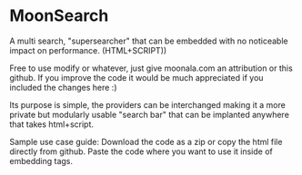 # MoonSearch
A multi search, "supersearcher" that can be embedded with no noticeable impact on performance. (HTML+SCRIPT))

Free to use modify or whatever, just give moonala.com an attribution or this github. If you improve the code it would be much appreciated if you included the changes here :)

Its purpose is simple, the providers can be interchanged making it a more private but modularly usable "search bar" that can be implanted anywhere that takes html+script. 

Sample use case guide: 
Download the code as a zip or copy the html file directly from github. Paste the code where you want to use it inside of embedding tags. 
